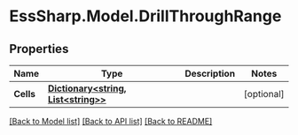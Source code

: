 # EssSharp.Model.DrillThroughRange

## Properties

Name | Type | Description | Notes
------------ | ------------- | ------------- | -------------
**Cells** | [**Dictionary&lt;string, List&lt;string&gt;&gt;**](Set.md) |  | [optional] 

[[Back to Model list]](../README.md#documentation-for-models) [[Back to API list]](../README.md#documentation-for-api-endpoints) [[Back to README]](../README.md)


